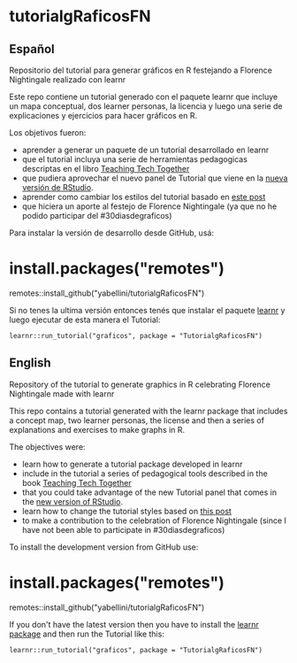 # tutorialgRaficosFN

## Español

Repositorio del tutorial para generar gráficos en R festejando a Florence Nightingale realizado con learnr

Este repo contiene un tutorial generado con el paquete learnr que incluye un mapa conceptual, dos learner personas, la licencia y luego una serie de explicaciones y ejercicios para hacer gráficos en R.

Los objetivos fueron:

* aprender a generar un paquete de un tutorial desarrollado en learnr 
* que el tutorial incluya una serie de herramientas pedagogicas descriptas en el libro [Teaching Tech Together](teachtogether.tech/)
* que pudiera aprovechar el nuevo panel de Tutorial que viene en la [nueva versión de RStudio](https://rstudio.com/products/rstudio/download/preview/).
* aprender como cambiar los estilos del tutorial basado en [este post](https://education.rstudio.com/blog/2020/05/learnr-for-remote/)
* que hiciera un aporte al festejo de Florence Nightingale (ya que no he podido participar del #30diasdegraficos)

Para instalar la versión de desarrollo desde GitHub, usá:

# install.packages("remotes")
remotes::install_github("yabellini/tutorialgRaficosFN")


Si no tenes la ultima versión entonces tenés que instalar el paquete [learnr](https://rstudio.github.io/learnr/index.html) y luego ejecutar de esta manera el Tutorial:

`learnr::run_tutorial("graficos", package = "TutorialgRaficosFN")`

## English

Repository of the tutorial to generate graphics in R celebrating Florence Nightingale made with learnr

This repo contains a tutorial generated with the learnr package that includes a concept map, two learner personas, the license and then a series of explanations and exercises to make graphs in R.

The objectives were:

* learn how to generate a tutorial package developed in learnr
* include in the tutorial a series of pedagogical tools described in the book [Teaching Tech Together](teachtogether.tech/)
* that you could take advantage of the new Tutorial panel that comes in the [new version of RStudio](https://rstudio.com/products/rstudio/download/preview/).
* learn how to change the tutorial styles based on [this post](https://education.rstudio.com/blog/2020/05/learnr-for-remote/)
* to make a contribution to the celebration of Florence Nightingale (since I have not been able to participate in #30diasdegraficos)

To install the development version from GitHub use:

# install.packages("remotes")
remotes::install_github("yabellini/tutorialgRaficosFN")

If you don't have the latest version then you have to install the [learnr package](https://rstudio.github.io/learnr/index.html) and then run the Tutorial like this:

`learnr::run_tutorial("graficos", package = "TutorialgRaficosFN")`

